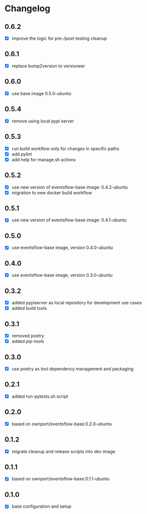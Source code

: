 # Changelog

## 0.6.2

- [x] improve the logic for pre-/post-testing cleanup

## 0.6.1

- [x] replace bump2version to versioneer

## 0.6.0

- [x] use base image 0.5.0-ubuntu

## 0.5.4

- [x] remove using local pypi server

## 0.5.3

- [x] run build workflow only for changes in specific paths
- [x] add pylint
- [x] add help for manage.sh actions

## 0.5.2

- [x] use new version of eventsflow-base image: 0.4.2-ubuntu
- [x] migration to new docker build workflow

## 0.5.1

- [x] use new version of eventsflow-base image: 0.4.1-ubuntu

## 0.5.0

- [x] use eventsflow-base image, version 0.4.0-ubuntu

## 0.4.0

- [x] use eventsflow-base image, version 0.3.0-ubuntu

## 0.3.2

- [x] added pypiserver as local repository for development use cases
- [x] added build tools

## 0.3.1

- [x] removed poetry
- [x] added pip-tools

## 0.3.0

- [x] use poetry as tool dependency management and packaging

## 0.2.1

- [x] added run-pytests.sh script

## 0.2.0

- [x] based on ownport/eventsflow-base:0.2.0-ubuntu 

## 0.1.2

- [x] migrate cleanup and release scripts into dev image

## 0.1.1

- [x] based on ownport/eventsflow-base:0.1.1-ubuntu

## 0.1.0

- [x] base configuration and setup

